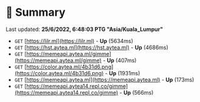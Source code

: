 # 📖 Summary
Last updated: **25/6/2022, 6:48:03 PTG "Asia/Kuala_Lumpur"**

- `GET` [https://lilr.ml](https://lilr.ml) - **Up** (5634ms)
- `GET` [https://hst.aytea.ml](https://hst.aytea.ml) - **Up** (4686ms)
- `GET` [https://memeapi.aytea.ml/gimme](https://memeapi.aytea.ml/gimme) - **Up** (407ms)
- `GET` [https://color.aytea.ml/4b31d6.png](https://color.aytea.ml/4b31d6.png) - **Up** (1931ms)
- `GET` [https://memeapi.aytea.ml](https://memeapi.aytea.ml) - **Up** (173ms)
- `GET` [https://memeapi.aytea14.repl.co/gimme](https://memeapi.aytea14.repl.co/gimme) - **Up** (566ms)
